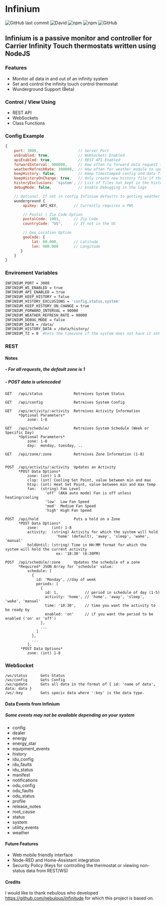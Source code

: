 # Infinium

![GitHub last commit](https://img.shields.io/github/last-commit/bmdevx/infinium?style=flat-square) ![David](https://img.shields.io/david/bmdevx/infinium?style=flat-square)  ![npm](https://img.shields.io/npm/dt/infinium?style=flat-square) ![npm](https://img.shields.io/npm/v/infinium?style=flat-square) ![GitHub](https://img.shields.io/github/license/bmdevx/infinium?style=flat-square)

## Infinium is a passive monitor and controller for Carrier Infinity Touch thermostats written using NodeJS

### Features

* Monitor all data in and out of an infinity system
* Set and control the infinity touch control thermostat
* Wunderground Support (Beta)

### Control / View Using

* REST API
* WebSockets
* Class Functions

### Config Example

```js
{
    port: 3000,                  // Server Port
    wsEnabled: true,             // WebSockets Enabled
    apiEnabled: true,            // REST API Enabled
    forwardInterval: 900000,     // How often to forward data request to Carrier (in millis)
    weatherRefreshRate: 300000,  // How often for weather module to update
    keepHistory: false,          // Keep Timestamped config and data files
    keepHistoryOnChange: true,   // Only create new history file if the data has changed
    historyExclusions: 'system', // List of files not kept in the history folder. (comma delimited)
    debugMode: false,            // Enable Debugging in the logs

    // Optional. If not in config Infinium defaults to getting weather data from Carrier.
    wunderground {
        apiKey: API_KEY,       // Currently requires a PWS

        // Postal | Zip Code Option
        postalCode: 1001,      // Zip Code
        countryCode: "US",     // If not in the US

        // Geo Location Option
        geoCode: {
            lat: 00.000,       // Latitude
            lon: 000.000       // Longitude
       }
    }
}
```

### Enviroment Variables

```bash
INFINIUM_PORT = 3000
INFINIUM_WS_ENABLED = true
INFINIUM_API_ENABLED = true
INFINIUM_KEEP_HISTORY = false
INFINIUM_HISTORY_EXCLUSIONS = 'config,status,system'
INFINIUM_KEEP_HISTORY_ON_CHANGE = true
INFINIUM_FORWARD_INTERVAL = 90000
INFINIUM_WEATHER_REFRESH_RATE = 90000
INFINIUM_DEBUG_MODE = false
INFINIUM_DATA = /data/
INFINIUM_HISTORY_DATA = /data/history/
INFINIUM_TZ = 0  #Sets the timezone if the system does not have it set
```

### REST

#### Notes

##### - For all requests, the default zone is 1

##### - POST data is urlencoded

```text
GET   /api/status              Retreives System Status

GET   /api/config              Retreives System Config

GET   /api/activity/:activity  Retreives Activity Information
      *Optional Parameters*
          zone: 1-8

GET   /api/schedule/           Retreives System Schedule (Week or Specific Day)
      *Optional Parameters*
          zone: 1-8
          day:  monday, tuesday, ..

GET   /api/zone/:zone          Retreives Zone Information (1-8)


POST  /api/activity/:activity  Updates an Activity
      *POST Data Options*
          zone: (int) 1-8
          clsp: (int) Cooling Set Point, value between min and max
          htsp: (int) Heat Set Point, value between min and max temp
          fan:  (string) Fan Level
                  'off' (AKA auto mode) Fan is off unless heating/cooling
                  'low'  Low Fan Speed
                  'med'  Medium Fan Speed
                  'high' High Fan Speed

POST  /api/hold                Puts a hold on a Zone
      *POST Data Options*
          zone:      (int) 1-8
          activity:  (string) Activity for which the system will hold
                       'home' (default), 'away', 'sleep', 'wake', 'manual'
          holdUntil: (string) Time in HH:MM format for which the system will hold the current activity
                       ex: '18:30' (6:30PM)

POST  /api/schedule/:zone      Updates the schedule of a zone
      *Required* JSON Array for 'schedule' value:
          schedule: [
            {
              id: 'Monday', //day of week
              periods: [
                {
                  id: 1,            // period in schedule of day (1-5)
                  activity: 'home', // 'home', 'away', 'sleep', 'wake', 'manual'
                  time: '18:30',    // time you want the activity to be ready by
                  enabled: 'on'     // if you want the period to be enabled ('on' or 'off')
                },
                ...
              ]
            },
            ...
          ],
       *POST Data Options*
          zone: (int) 1-8
```

### WebSocket

```text
/ws/status      Gets Status
/ws/config      Gets Config
/ws/update      Gets all data in the format of { id: 'name of data', data: data }
/ws/:key        Gets specic data where ':key' is the data type.
```

#### Data Events from Infinium

##### *Some events may not be available depending on your system*

* config
* dealer
* energy
* energy_star
* equipment_events
* history
* idu_config
* idu_faults
* idu_status
* manifest
* notifications
* odu_config
* odu_faults
* odu_status
* profile
* release_notes
* root_cause
* status
* system
* utility_events
* weather

#### Future Features

* Web mobile friendly interface
* Node-RED and Home-Assistant integration
* Security Policy (Keys for controlling the thermostat or viewing non-status data from REST/WS)

#### Credits

I would like to thank nebulous who developed <https://github.com/nebulous/infinitude> for which this project is based on.
